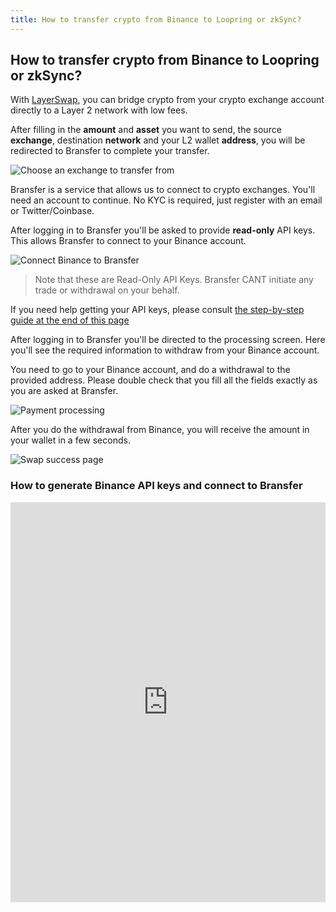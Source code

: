 ```yaml
---
title: How to transfer crypto from Binance to Loopring or zkSync?
---
```


## How to transfer crypto from Binance to Loopring or zkSync?

With [LayerSwap](/), you can bridge crypto from your crypto exchange account directly to a Layer 2 network with low fees. <br />

After filling in the **amount** and **asset** you want to send, the source **exchange**, destination **network** and your L2 wallet **address**, you will be redirected to Bransfer to complete your transfer.

![Choose an exchange to transfer from](/images/bransfer_choose_exchange.png)

Bransfer is a service that allows us to connect to crypto exchanges.
You'll need an account to continue. No KYC is required, just register with an email or Twitter/Coinbase.

After logging in to Bransfer you'll be asked to provide **read-only** API keys. This allows Bransfer to connect to your Binance account.  

![Connect Binance to Bransfer](/images/binance_connect_bransfer.png)
> Note that these are Read-Only API Keys. Bransfer CANT initiate any trade or withdrawal on your behalf.

If you need help getting your API keys, please consult [the step-by-step guide at the end of this page](#how-to-generate-binance-api-keys-and-connect-to-bransfer)

After logging in to Bransfer you'll be directed to the processing screen.
Here you'll see the required information to withdraw from your Binance account. <br />

You need to go to your Binance account, and do a withdrawal to the provided address.
Please double check that you fill all the fields exactly as you are asked at Bransfer.

![Payment processing](/images/payment_processing.png)

After you do the withdrawal from Binance, you will receive the amount in your wallet in a few seconds.

![Swap success page](/images/swap_success.png)

### How to generate Binance API keys and connect to Bransfer

<iframe src="https://scribehow.com/embed/Connect_Binance_account_to_Bransfer__pHbAxs8RR1i6pqrHROnz3Q" width="100%" height="640" allowFullScreen frameBorder="0"></iframe>
